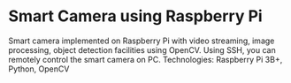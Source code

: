 # Smart Camera using Raspberry Pi
Smart camera implemented on Raspberry Pi with video streaming, image processing, object detection facilities using OpenCV. Using SSH, you can remotely control the smart camera on PC. Technologies: Raspberry Pi 3B+, Python, OpenCV
